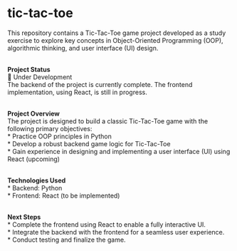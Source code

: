 # tic-tac-toe
This repository contains a Tic-Tac-Toe game project developed as a study exercise to explore key concepts in Object-Oriented Programming (OOP), algorithmic thinking, and user interface (UI) design.

<br>**Project Status**
<br>🚧 Under Development
<br>The backend of the project is currently complete. The frontend implementation, using React, is still in progress.

<br>**Project Overview**
<br>The project is designed to build a classic Tic-Tac-Toe game with the following primary objectives:
<br>* Practice OOP principles in Python
<br>* Develop a robust backend game logic for Tic-Tac-Toe
<br>* Gain experience in designing and implementing a user interface (UI) using React (upcoming)

<br>**Technologies Used**
<br>* Backend: Python
<br>* Frontend: React (to be implemented)

<br>**Next Steps**
<br>* Complete the frontend using React to enable a fully interactive UI.
<br>* Integrate the backend with the frontend for a seamless user experience.
<br>* Conduct testing and finalize the game.
